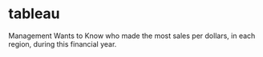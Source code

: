 # tableau
Management Wants to Know who made the most sales per dollars, in each region, during this financial year.
